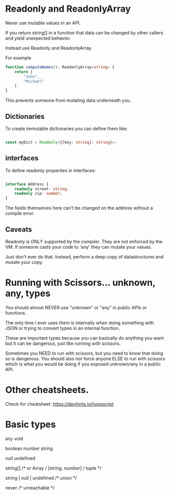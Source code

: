 # Readonly and ReadonlyArray

Never use mutable values in an API. 

If you return string[] in a function that data can be changed by other callers and 
yield unexpected behavior.

Instead use Readonly and ReadonlyArray.

For example

```typescript
function computeNames(): ReadonlyArray<string> {
    return [
        "John", 
        "Michael"
    ]
}
```

This prevents someone from mutating data underneath you.

## Dictionaries

To create immutable dictionaries you can define them like:

```typescript

const myDict = Readonly<{[key: string]: string}>;

```

## interfaces

To define readonly properties in interfaces:

```typescript

interface Address {
    readonly street: string;
    readonly zip: number;
}
```

The fields themselves here can't be changed on the address without a compile error.

## Caveats

Readonly is ONLY supported by the compiler.  They are not enforced by the VM.  If someone
casts your code to 'any' they can mutate your values.  

Just don't ever do that.  Instead, perform a deep copy of datastructures and
mutate your copy.

# Running with Scissors... unknown, any, types

You should almost NEVER use "unknown" or "any" in public APIs or functions.

The only time I ever uses them is internally when doing something with JSON or
trying to convert types in an internal function.

These are important types because you can basically do anything you want but
it can be dangerous, just like running with scissors.

Sometimes you NEED to run with scissors, but you need to know that doing so
is dangerous. You should also not force anyone ELSE to run with scissors
which is what you would be doing if you exposed unknown/any in a public 
API.

# Other cheatsheets.

Check for cheatsheet: https://devhints.io/typescript

# Basic types

any
void

boolean
number
string

null
undefined

string[]          /* or Array<string> */
[string, number]  /* tuple */

string | null | undefined   /* union */

never  /* unreachable */

